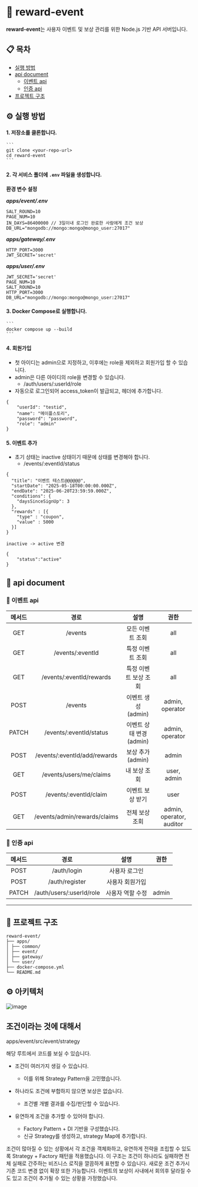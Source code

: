 # 🚀 reward-event

**reward-event**는 사용자 이벤트 및 보상 관리를 위한 Node.js 기반 API 서버입니다.

## 📋 목차

- [실행 방법](#실행-방법)
- [api document](#api-document)
    - [이벤트 api](#이벤트-api)
    - [인증 api](#인증-api)
- [프로젝트 구조](#프로젝트-구조)

## ⚙️ 실행 방법

#### 1. 저장소를 클론합니다.
    ```
    git clone <your-repo-url>
    cd reward-event
    ```
#### 2. 각 서비스 폴더에 `.env` 파일을 생성합니다.

__환경 변수 설정__

__*apps/event/.env*__
  ```
  SALT_ROUND=10
  PAGE_NUM=10
  IN_DAYS=86400000 // 3일이내 로그인 완료한 사람에게 조건 보상
  DB_URL="mongodb://mongo:mongo@mongo_user:27017"
  ```

__*apps/gateway/.env*__
  ```
  HTTP_PORT=3000
  JWT_SECRET='secret'
  ```

__*apps/user/.env*__
  ```
  JWT_SECRET='secret'
  PAGE_NUM=10
  SALT_ROUND=10
  HTTP_PORT=3000
  DB_URL="mongodb://mongo:mongo@mongo_user:27017"
  ```

#### 3. Docker Compose로 실행합니다.
    ```
    docker compose up --build
    ```
#### 4. 회원가입

- 첫 아이디는 admin으로 지정하고, 이후에는 role을 제외하고 회원가입 할 수 있습니다.
- admin은 다른 아이디의 role을 변경할 수 있습니다.
    - /auth/users/:userId/role 
- 자동으로 로그인되어 access_token이 발급되고, 헤더에 추가합니다.

```
{
    "userId": "testid",
    "name": "메이플스토리",
    "password": "password",
    "role": "admin"
}
```

#### 5. 이벤트 추가

- 초기 상태는 inactive 상태이기 때문에 상태를 변경해야 합니다. 
    - /events/:eventId/status

```
{
  "title": "이벤트 테스트@@@@@@",
  "startDate": "2025-05-18T00:00:00.000Z",
  "endDate": "2025-06-20T23:59:59.000Z",
  "conditions": {
    "daysSinceSignUp": 3
  },
  "rewards" : [{
    "type" : "coupon",
    "value" : 5000
  }]
}

inactive -> active 변경

{
    "status":"active"
}
```


## 📝 api document

### 🎉 이벤트 api


| 메서드 | 경로 | 설명 | 권한 |
| :----: | :------------------------------------------: | :----------------------------: | :-------------------------: |
|  GET   | /events                                    | 모든 이벤트 조회                | all                        |
|  GET   | /events/:eventId                           | 특정 이벤트 조회                | all                        |
|  GET   | /events/:eventId/rewards                   | 특정 이벤트 보상 조회           | all                        |
|  POST  | /events                                    | 이벤트 생성 (admin)             | admin, operator            |
| PATCH  | /events/:eventId/status                    | 이벤트 상태 변경 (admin)        | admin, operator            |
|  POST  | /events/:eventId/add/rewards               | 보상 추가 (admin)               | admin                      |
|  GET   | /events/users/me/claims                    | 내 보상 조회                    | user, admin                |
|  POST  | /events/:eventId/claim                     | 이벤트 보상 받기                | user                       |
|  GET   | /events/admin/rewards/claims               | 전체 보상 조회                  | admin, operator, auditor   |


### 🔐 인증 api

| 메서드 | 경로 | 설명 | 권한 |
| :----: | :------------------------------------------: | :----------------------------: | :-------------------------: |
|  POST  | /auth/login                                 | 사용자 로그인                   |                            |
|  POST  | /auth/register                              | 사용자 회원가입                 |                            |
| PATCH  | /auth/users/:userId/role                    | 사용자 역할 수정                | admin                      |

---

## 📁 프로젝트 구조
```
reward-event/
├── apps/
│ ├── common/
│ ├── event/
│ ├── gateway/
│ └── user/
├── docker-compose.yml
└── README.md
```

## ⚙️ 아키텍처


![image](https://github.com/user-attachments/assets/2bca432b-6017-4106-8e8d-8086200e42ba)

## 조건이라는 것에 대해서

apps/event/src/event/strategy

해당 루트에서 코드를 보실 수 있습니다.

- 조건이 여러가지 생길 수 있습니다.
	- 이를 위해 Strategy Pattern을 고민했습니다.
	
- 하나라도 조건에 부합하지 않으면 보상은 없습니다.
	- 조건별 개별 결과를 수집/판단할 수 있습니다.
	
- 유연하게 조건을 추가할 수 있어야 합니다.
	- Factory Pattern + DI 기반을 구성했습니다.
	- 신규 Strategy를 생성하고, strategy Map에 추가합니다.

조건이 많아질 수 있는 상황에서 각 조건을 객체화하고, 유연하게 전략을 조립할 수 있도록 Strategy + Factory 패턴을 적용했습니다.
이 구조는 조건이 하나라도 실패하면 전체 실패로 간주하는 비즈니스 로직을 깔끔하게 표현할 수 있습니다.
새로운 조건 추가시 기존 코드 변경 없이 확장 또한 가능합니다. 
이벤트의 보상이 사내에서 회의후 달라질 수도 있고 조건이 추가될 수 있는 상황을 가정했습니다.
